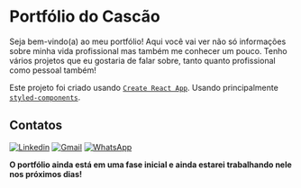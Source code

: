# Portfólio do Cascão
Seja bem-vindo(a) ao meu portfólio!
Aqui você vai ver não só informações sobre minha vida profissional mas também me conhecer um pouco.
Tenho vários projetos que eu gostaria de falar sobre, tanto quanto profissional como pessoal também!

Este projeto foi criado usando [`Create React App`](https://github.com/facebook/create-react-app).
Usando principalmente [`styled-components`](https://www.styled-components.com/).

## **Contatos**

[![Linkedin](https://img.shields.io/badge/-LinkedIn-%230077B5?style=for-the-badge&logo=linkedin&logoColor=white)](https://www.linkedin.com/in/lucas-borzani-a56770189/)
[![Gmail](https://img.shields.io/badge/Gmail-D14836?style=for-the-badge&logo=gmail&logoColor=white)](mailto:lucashborzani@gmail.com)
[![WhatsApp](https://img.shields.io/badge/WhatsApp-25D366?style=for-the-badge&logo=whatsapp&logoColor=white)](https://wa.me/55011933357417)

**O portfólio ainda está em uma fase inicial e ainda estarei trabalhando nele nos próximos dias!**